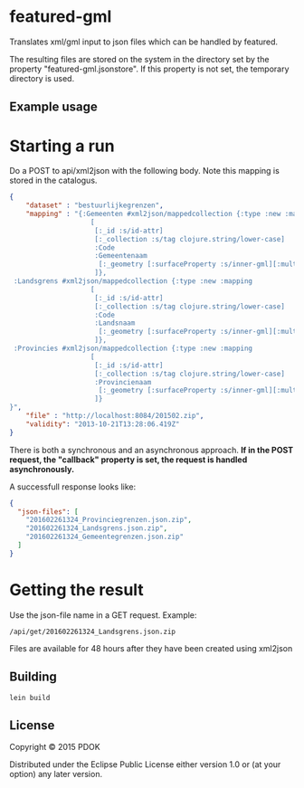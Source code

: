 # featured-gml

Translates xml/gml input to json files which can be handled by featured. 

The resulting files are stored on the system in the directory set by the property "featured-gml.jsonstore". If this property is not set, the temporary directory is used.

## Example usage

# Starting a run
Do a POST to api/xml2json with the following body. Note this mapping is stored in the catalogus. 
```json
{
    "dataset" : "bestuurlijkegrenzen",
    "mapping" : "{:Gemeenten #xml2json/mappedcollection {:type :new :mapping
                    [
                     [:_id :s/id-attr]
                     [:_collection :s/tag clojure.string/lower-case]
                     :Code
                     :Gemeentenaam
                      [:_geometry [:surfaceProperty :s/inner-gml][:multiSurfaceProperty :s/inner-gml]]
                     ]},
 :Landsgrens #xml2json/mappedcollection {:type :new :mapping
                    [
                     [:_id :s/id-attr]
                     [:_collection :s/tag clojure.string/lower-case]
                     :Code
                     :Landsnaam
                      [:_geometry [:surfaceProperty :s/inner-gml][:multiSurfaceProperty :s/inner-gml]]
                     ]},
 :Provincies #xml2json/mappedcollection {:type :new :mapping
                    [
                     [:_id :s/id-attr]
                     [:_collection :s/tag clojure.string/lower-case]
                     :Provincienaam
                      [:_geometry [:surfaceProperty :s/inner-gml][:multiSurfaceProperty :s/inner-gml]]
                     ]}
}",
    "file" : "http://localhost:8084/201502.zip",
    "validity": "2013-10-21T13:28:06.419Z"
}
```

There is both a synchronous and an asynchronous approach. **If in the POST request, the "callback" property is set, the request is handled asynchronously.** 

A successfull response looks like:
```json
{
  "json-files": [
    "201602261324_Provinciegrenzen.json.zip",
    "201602261324_Landsgrens.json.zip",
    "201602261324_Gemeentegrenzen.json.zip"
  ]
}
```

# Getting the result
Use the json-file name in a GET request. Example:
```
/api/get/201602261324_Landsgrens.json.zip
```
Files are available for 48 hours after they have been created using xml2json

## Building
```lein build```

## License

Copyright © 2015 PDOK

Distributed under the Eclipse Public License either version 1.0 or (at
your option) any later version.
